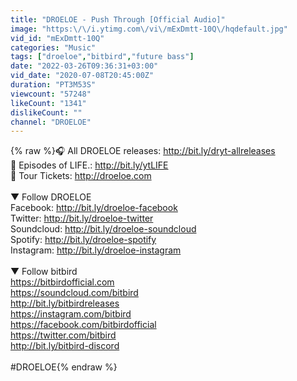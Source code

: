 ```yaml
---
title: "DROELOE - Push Through [Official Audio]"
image: "https:\/\/i.ytimg.com\/vi\/mExDmtt-10Q\/hqdefault.jpg"
vid_id: "mExDmtt-10Q"
categories: "Music"
tags: ["droeloe","bitbird","future bass"]
date: "2022-03-26T09:36:31+03:00"
vid_date: "2020-07-08T20:45:00Z"
duration: "PT3M53S"
viewcount: "57248"
likeCount: "1341"
dislikeCount: ""
channel: "DROELOE"
---
```

{% raw %}🎧 All DROELOE releases: <a rel="nofollow" target="blank" href="http://bit.ly/dryt-allreleases">http://bit.ly/dryt-allreleases</a><br />👀 Episodes of LIFE.: <a rel="nofollow" target="blank" href="http://bit.ly/ytLIFE">http://bit.ly/ytLIFE</a><br />🎫 Tour Tickets: <a rel="nofollow" target="blank" href="http://droeloe.com">http://droeloe.com</a> <br /><br />▼ Follow DROELOE<br />Facebook: <a rel="nofollow" target="blank" href="http://bit.ly/droeloe-facebook">http://bit.ly/droeloe-facebook</a><br />Twitter: <a rel="nofollow" target="blank" href="http://bit.ly/droeloe-twitter">http://bit.ly/droeloe-twitter</a><br />Soundcloud: <a rel="nofollow" target="blank" href="http://bit.ly/droeloe-soundcloud">http://bit.ly/droeloe-soundcloud</a><br />Spotify: <a rel="nofollow" target="blank" href="http://bit.ly/droeloe-spotify">http://bit.ly/droeloe-spotify</a><br />Instagram: <a rel="nofollow" target="blank" href="http://bit.ly/droeloe-instagram">http://bit.ly/droeloe-instagram</a><br /><br />▼ Follow bitbird<br /><a rel="nofollow" target="blank" href="https://bitbirdofficial.com">https://bitbirdofficial.com</a><br /><a rel="nofollow" target="blank" href="https://soundcloud.com/bitbird">https://soundcloud.com/bitbird</a><br /><a rel="nofollow" target="blank" href="http://bit.ly/bitbirdreleases">http://bit.ly/bitbirdreleases</a><br /><a rel="nofollow" target="blank" href="https://instagram.com/bitbird">https://instagram.com/bitbird</a><br /><a rel="nofollow" target="blank" href="https://facebook.com/bitbirdofficial">https://facebook.com/bitbirdofficial</a><br /><a rel="nofollow" target="blank" href="https://twitter.com/bitbird">https://twitter.com/bitbird</a><br /><a rel="nofollow" target="blank" href="http://bit.ly/bitbird-discord">http://bit.ly/bitbird-discord</a><br /><br />#DROELOE{% endraw %}
